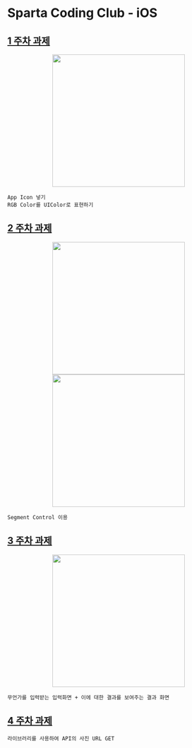 # Sparta Coding Club - iOS

## [1 주차 과제](https://github.com/nezhitsya/Sparta_iOS/tree/master/week%2001/Homework01)

<p align="center">
  <img width="300" src="https://user-images.githubusercontent.com/60697742/123720265-a515fe80-d8be-11eb-8f31-4b843f3e96e0.mov">
</p>

```
App Icon 넣기
RGB Color를 UIColor로 표현하기
```

## [2 주차 과제](https://github.com/nezhitsya/Sparta_iOS/tree/master/week%2002/Homework02)

<p align="center">
  <img width="300" src="https://user-images.githubusercontent.com/60697742/124218343-00e9bd00-db35-11eb-9622-1f00c970f5ba.mov">
  <img width="300" src="https://user-images.githubusercontent.com/60697742/124218347-02b38080-db35-11eb-97e8-4d593e8121f9.mov">
</p>

```
Segment Control 이용
```

## [3 주차 과제](https://github.com/nezhitsya/Sparta_iOS/tree/master/week%2003/Homework03)

<p align="center">
  <img width="300" src="https://user-images.githubusercontent.com/60697742/124530078-cb034c00-de46-11eb-9576-b80c7bb72075.mp4">
</p>

```
무언가를 입력받는 입력화면 + 이에 대한 결과를 보여주는 결과 화면
```

## [4 주차 과제]("")

```
라이브러리를 사용하여 API의 사진 URL GET
```
